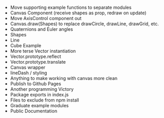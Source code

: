 + Move supporting example functions to separate modules
+ Canvas Component (receive shapes as prop, redraw on update)
+ Move AxisControl component out
+ Canvas.draw(Shapes) to replace drawCircle, drawLine, drawGrid, etc.
+ Quaternions and Euler angles
+ Shapes
+ Line
+ Cube Example
+ More terse Vector instantiation
+ Vector.prototype.reflect
+ Vector.prototype.translate
+ Canvas wrapper
+ lineDash / styling
+ Anything to make working with canvas more clean
+ Publish to Github Pages
+ Another programming Victory
+ Package exports in index.js
+ Files to exclude from npm install
+ Graduate example modules
+ Public Documentation
